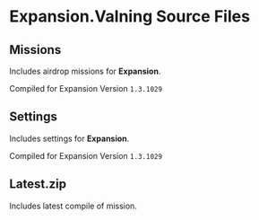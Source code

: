 # Expansion.Valning Source Files

## Missions
Includes airdrop missions for **Expansion**.

Compiled for Expansion Version ```1.3.1029```

## Settings
Includes settings for **Expansion**.

Compiled for Expansion Version ```1.3.1029```

## Latest.zip
Includes latest compile of mission.
